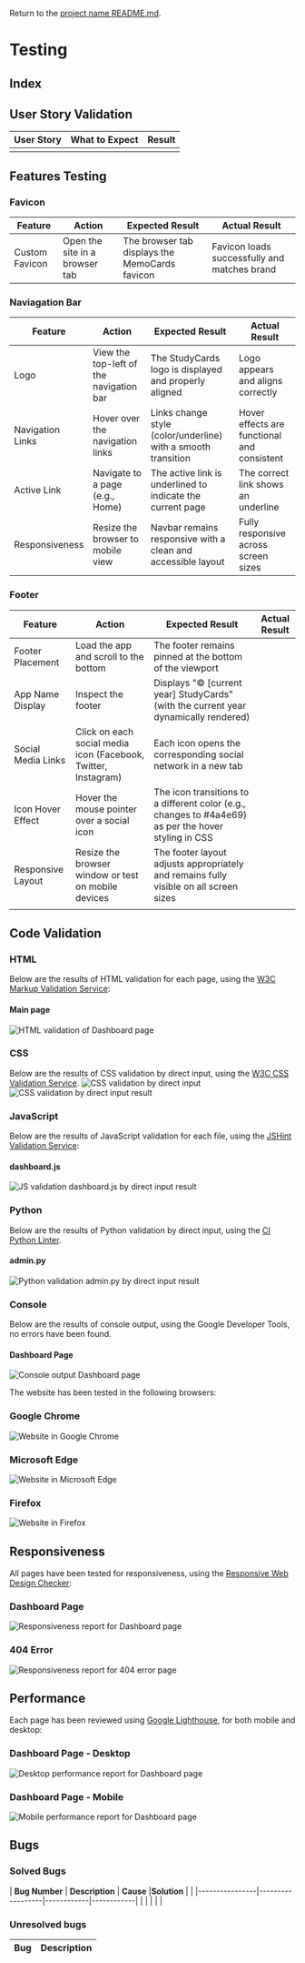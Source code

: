 Return to the [project name README.md](README.md).
# Testing

## Index


## User Story Validation

| **User Story**     |**What to Expect**  | **Result** |
|--------------------|------------------| -----------|
|                    |                   |           |

## Features Testing

### Favicon

| **Feature**     | **Action**                     | **Expected Result**                                                  | **Actual Result**                                                  |
|------------------|-------------------------------|-----------------------------------------------------------------------|-------------------------------------------------------------------|
| Custom Favicon   | Open the site in a browser tab | The browser tab displays the MemoCards favicon  | Favicon loads successfully and matches brand                    |

### Naviagation Bar

| **Feature**     | **Action**                                   | **Expected Result**                                                                 | **Actual Result**                                                                 |
|------------------|----------------------------------------------|--------------------------------------------------------------------------------------|-----------------------------------------------------------------------------------|
| Logo             | View the top-left of the navigation bar      | The StudyCards logo is displayed and properly aligned                                |  Logo appears and aligns correctly                                              |
| Navigation Links | Hover over the navigation links              | Links change style (color/underline) with a smooth transition                       |  Hover effects are functional and consistent                                    |
| Active Link      | Navigate to a page (e.g., Home)              | The active link is underlined to indicate the current page                          | The correct link shows an underline                                            |
| Responsiveness   | Resize the browser to mobile view            | Navbar remains responsive with a clean and accessible layout                        | Fully responsive across screen sizes                                           |


### Footer

| **Feature**              | **Action**                                                          | **Expected Result**                                                                                       | **Actual Result** |
|--------------------------|---------------------------------------------------------------------|-----------------------------------------------------------------------------------------------------------|-------------------|
| Footer Placement         | Load the app and scroll to the bottom                               | The footer remains pinned at the bottom of the viewport                                                   |                   |
| App Name Display         | Inspect the footer                                                  | Displays "© [current year] StudyCards" (with the current year dynamically rendered)                        |                   |
| Social Media Links       | Click on each social media icon (Facebook, Twitter, Instagram)        | Each icon opens the corresponding social network in a new tab                                             |                   |
| Icon Hover Effect        | Hover the mouse pointer over a social icon                          | The icon transitions to a different color (e.g., changes to #4a4e69) as per the hover styling in CSS         |                   |
| Responsive Layout        | Resize the browser window or test on mobile devices                 | The footer layout adjusts appropriately and remains fully visible on all screen sizes                         |                   |
                |                   |           |                   |


## Code Validation

### HTML
Below are the results of HTML validation for each page, using the [W3C Markup Validation Service](https://validator.w3.org):

#### Main page
![HTML validation of Dashboard page](documentation/validation/html/validation_html_dashboard_result.png)

### CSS 
Below are the results of CSS validation by direct input, using the [W3C CSS Validation Service](https://jigsaw.w3.org/css-validator).
![CSS validation by direct input](documentation/validation/css/css_validation_direct_input.png)
![CSS validation by direct input result](documentation/validation/css/css_validation_confirmation.png)

### JavaScript
Below are the results of JavaScript validation for each file, using the [JSHint Validation Service](https://jshint.com/):

#### dashboard.js
![JS validation dashboard.js by direct input result](documentation/validation/js/validation_dashboardjs_result.png)

### Python
Below are the results of Python validation by direct input, using the [CI Python Linter](https://pep8ci.herokuapp.com/).

#### admin.py
![Python validation admin.py by direct input result](documentation/validation/python/validation_adminpy_result.png)

### Console
Below are the results of console output, using the Google Developer Tools, no errors have been found.

#### Dashboard Page
![Console output Dashboard page](documentation/validation/console/dashboard_console.png)

The website has been tested in the following browsers:

### Google Chrome
![Website in Google Chrome](documentation/validation/browsers/chrome_compatibility.png)
### Microsoft Edge
![Website in Microsoft Edge](documentation/validation/browsers/edge_compatibility.png)
### Firefox
![Website in Firefox](documentation/validation/browsers/firefox_compatibility.png)

## Responsiveness
All pages have been tested for responsiveness, using the [Responsive Web Design Checker](https://ui.dev/amiresponsive):

### Dashboard Page
![Responsiveness report for Dashboard page](documentation/validation/responsiveness/dashboard_responsiveness.png)

### 404 Error
![Responsiveness report for 404 error page](documentation/validation/responsiveness/404_error_responsiveness.png)

## Performance
Each page has been reviewed using [Google Lighthouse](https://developer.chrome.com/docs/lighthouse/), for both mobile and desktop:

### Dashboard Page -  Desktop
![Desktop performance report for Dashboard page](documentation/validation/lighthouse/lighthouse_dashboard_desktop.png)
### Dashboard Page -  Mobile
![Mobile performance report for Dashboard page](documentation/validation/lighthouse/lighthouse_dashboard_mobile.png)

## Bugs

### Solved Bugs

| **Bug Number** | **Description**  | **Cause** |**Solution** |                                                                                                                                                    |
|----------------|------------------|------------|------------|
|                  |                |           |             |
### Unresolved bugs

| **Bug** | **Description**|
|---------|-----------------|
